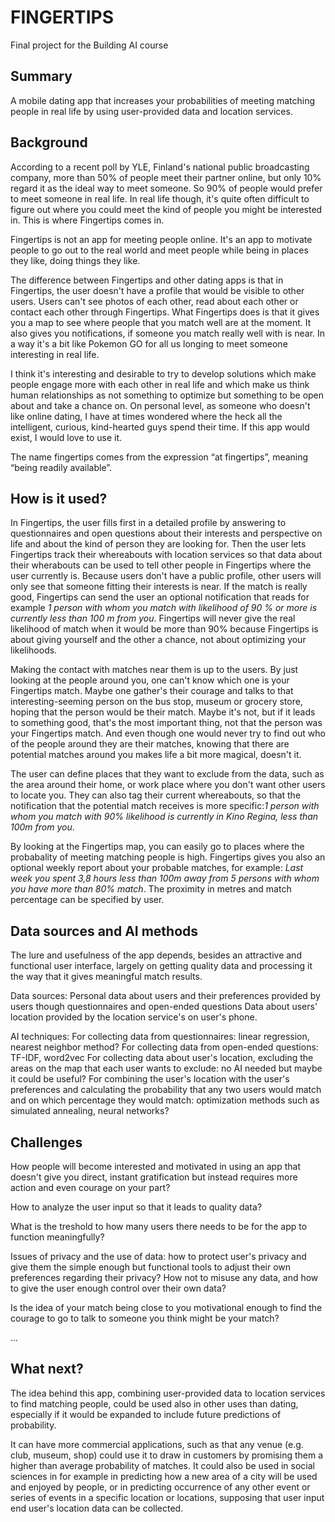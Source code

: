 
# FINGERTIPS

Final project for the Building AI course

## Summary

A mobile dating app that increases your probabilities of meeting matching people in real life by using user-provided data and location services.


## Background

According to a recent poll by YLE, Finland's national public broadcasting company, more than 50% of people meet their partner online, but only 10% regard it as the ideal way to meet someone. So 90% of people would prefer to meet someone in real life. In real life though, it's quite often difficult to figure out where you could meet the kind of people you might be interested in. This is where Fingertips comes in.

Fingertips is not an app for meeting people online. It's an app to motivate people to go out to the real world and meet people while being in places they like, doing things they like.

The difference between Fingertips and other dating apps is that in Fingertips, the user doesn't have a profile that would be visible to other users. Users can't see photos of each other, read about each other or contact each other through Fingertips. What Fingertips does is that it gives you a map to see where people that you match well are at the moment. It also gives you notifications, if someone you match really well with is near. In a way it's a bit like Pokemon GO for all us longing to meet someone interesting in real life.

I think it's interesting and desirable to try to develop solutions which make people engage more with each other in real life and which make us think human relationships as not something to optimize but something to be open about and take a chance on. On personal level, as someone who doesn't like online dating, I have at times wondered where the heck all the intelligent, curious, kind-hearted guys spend their time. If this app would exist, I would love to use it.

The name fingertips comes from the expression “at fingertips”, meaning “being readily available”.




## How is it used?

In Fingertips, the user fills first in a detailed profile by answering to questionnaires and open questions about their interests and perspective on life and about the kind of person they are looking for. Then the user lets Fingertips track their whereabouts with location services so that data about their wherabouts can be used to tell other people in Fingertips where the user currently is. Because users don't have a public profile, other users will only see that someone fitting their interests is near. If the match is really good, Fingertips can send the user an optional notification that reads for example _1 person with whom you match with likelihood of 90 % or more is currently less than 100 m from you_. Fingertips will never give the real likelihood of match when it would be more than 90% because Fingertips is about giving yourself and the other a chance, not about optimizing your likelihoods.

Making the contact with matches near them is up to the users. By just looking at the people around you, one can't know which one is your Fingertips match. Maybe one gather's their courage and talks to that interesting-seeming person on the bus stop, museum or grocery store, hoping that the person would be their match. Maybe it's not, but if it leads to something good, that's the most important thing, not that the person was your Fingertips match. And even though one would never try to find out who of the people around they are their matches, knowing that there are potential matches around you makes life a bit more magical, doesn't it.

The user can define places that they want to exclude from the data, such as the area around their home, or work place where you don't want other users to locate you. They can also tag their current whereabouts, so that the notification that the potential match receives is more specific:_1 person with whom you match with 90% likelihood is currently in Kino Regina, less than 100m from you_.

By looking at the Fingertips map, you can easily go to places where the probabality of meeting matching people is high. Fingertips gives you also an optional weekly report about your probable matches, for example: _Last week you spent 3,8 hours less than 100m away from 5 persons with whom you have more than 80% match_. The proximity in metres and match percentage can be specified by user.



## Data sources and AI methods

The lure and usefulness of the app depends, besides an attractive and functional user interface, largely on getting quality data and processing it the way that it gives meaningful match results.

Data sources:
Personal data about users and their preferences provided by users though questionnaires and open-ended questions 
Data about users' location provided by the location service's on user's phone. 

AI techniques:
For collecting data from questionnaires: linear regression, nearest neighbor method? 
For collecting data from open-ended questions: TF-IDF, word2vec 
For collecting data about user's location, excluding the areas on the map that each user wants to exclude: no AI needed but maybe it could be useful? 
For combining the user's location with the user's preferences and calculating the probability that any two users would match and on which percentage they would match: optimization methods such as simulated annealing, neural networks? 

## Challenges

How people will become interested and motivated in using an app that doesn't give you direct, instant gratification but instead requires more action and even courage on your part?

How to analyze the user input so that it leads to quality data?

What is the treshold to how many users there needs to be for the app to function meaningfully?

Issues of privacy and the use of data: how to protect user's privacy and give them the simple enough but functional tools to adjust their own preferences regarding their privacy? How not to misuse any data, and how to give the user enough control over their own data?

Is the idea of your match being close to you motivational enough to find the courage to go to talk to someone you think might be your match?

...
## What next?

The idea behind this app, combining user-provided data to location services to find matching people, could be used also in other uses than dating, especially if it would be expanded to include future predictions of probability.

It can have more commercial applications, such as that any venue (e.g. club, museum, shop) could use it to draw in customers by promising them a higher than average probability of matches. It could also be used in social sciences in for example in predicting how a new area of a city will be used and enjoyed by people, or in predicting occurrence of any other event or series of events in a specific location or locations, supposing that user input end user's location data can be collected.



